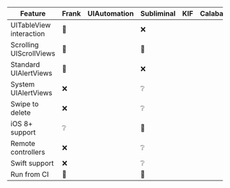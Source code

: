 | Feature | Frank | UIAutomation | Subliminal | KIF | Calabash |
|---------|-------|--------------|------------|-----|----------|
| UITableView interaction | 💚 | | ❌ | |
| Scrolling UIScrollViews | 💚 | | 💚 | |
| Standard UIAlertViews   | 💚 | | ❌ | |
| System UIAlertViews     | ❌ | | ❔ | |
| Swipe to delete         | ❌ | | ❔ | |
| iOS 8+ support          | ❔ | | 💚 | |
| Remote controllers      | ❌ | | ❔ | |
| Swift support           | ❌ | | ❔ | |
| Run from CI             | 💚 | | 💚 | |
